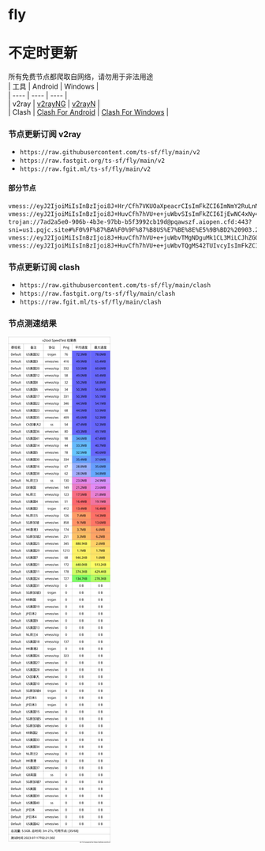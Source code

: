 # fly
# 不定时更新
所有免费节点都爬取自网络，请勿用于非法用途  
|  工具  | Android  | Windows  |  
|  ----  | ----   | ----  |  
| v2ray  | [v2rayNG](https://github.com/2dust/v2rayNG/releases) | [v2rayN](https://github.com/2dust/v2rayN/releases) |  
| Clash  | [Clash For Android](https://github.com/Kr328/ClashForAndroid/releases) | [Clash For Windows](https://github.com/Fndroid/clash_for_windows_pkg/releases) | 
  
### 节点更新订阅  v2ray
- `https://raw.githubusercontent.com/ts-sf/fly/main/v2`  
- `https://raw.fastgit.org/ts-sf/fly/main/v2`  
- `https://raw.fgit.ml/ts-sf/fly/main/v2`  
#### 部分节点  
``` 
vmess://eyJ2IjoiMiIsInBzIjoi8J+Hr/Cfh7VKUOaXpeacrCIsImFkZCI6ImNmY2RuLnNhbmZlbmNkbi5uZXQiLCJwb3J0IjoiODAiLCJpZCI6IjkxYjlkYTQ5LWNiNTMtNGU4Mi05NzMyLTg3MzY5MzQ3MDQ0MCIsImFpZCI6IjAiLCJzY3kiOiJhdXRvIiwibmV0Ijoid3MiLCJ0eXBlIjoibm9uZSIsImhvc3QiOiJqcDQuc2FuZmVuY2RuMi5jb20iLCJwYXRoIjoiL3poLWNuIiwidGxzIjoiIiwic25pIjoiIiwidGVzdF9uYW1lIjoiSlDml6XmnKwifQ==
vmess://eyJ2IjoiMiIsInBzIjoi8J+HuvCfh7hVU+e+juWbvSIsImFkZCI6IjEwNC4xNy4xMjkuMjMxIiwicG9ydCI6IjIwODIiLCJpZCI6ImY0YzJjMTYyLTBmYzQtNDQ1NS1kODYyLTJiMjRhZWJjZTM0NyIsImFpZCI6IjAiLCJzY3kiOiJhdXRvIiwibmV0Ijoid3MiLCJ0eXBlIjoibm9uZSIsImhvc3QiOiJ1eHgud2FuZzY2LmhvbWVzIiwicGF0aCI6Ii9xd2VyIiwidGxzIjoiIiwic25pIjoiIiwidGVzdF9uYW1lIjoiVVPnvo7lm70ifQ==
trojan://7ad2a5e0-906b-4b3e-97bb-b5f3992cb19d@pqawszf.aiopen.cfd:443?sni=us1.pqjc.site#%F0%9F%87%BA%F0%9F%87%B8US%E7%BE%8E%E5%9B%BD2%20903.2KB%2Fs
vmess://eyJ2IjoiMiIsInBzIjoi8J+HuvCfh7hVU+e+juWbvTMgNDguMk1CL3MiLCJhZGQiOiI2OS4yNS4xMTUuMTYyIiwicG9ydCI6IjQ0MyIsImlkIjoiNDE4MDQ4YWYtYTI5My00Yjk5LTliMGMtOThjYTM1ODBkZDI0IiwiYWlkIjoiNjQiLCJzY3kiOiJhdXRvIiwibmV0Ijoid3MiLCJ0eXBlIjoibm9uZSIsImhvc3QiOiJ3d3cuNjk5MDg2NTcueHl6IiwicGF0aCI6Ii9wYXRoLzE2ODk0MDIwNzMwOTMiLCJ0bHMiOiJ0bHMiLCJzbmkiOiIiLCJ0ZXN0X25hbWUiOiJVU+e+juWbvTMifQ==
vmess://eyJ2IjoiMiIsInBzIjoi8J+HuvCfh7hVU+e+juWbvTQgMS42TUIvcyIsImFkZCI6IjM4LjYzLjAuODMiLCJwb3J0IjoiNDQzIiwiaWQiOiI0MTgwNDhhZi1hMjkzLTRiOTktOWIwYy05OGNhMzU4MGRkMjQiLCJhaWQiOiI2NCIsInNjeSI6ImF1dG8iLCJuZXQiOiJ3cyIsInR5cGUiOiJub25lIiwiaG9zdCI6Ind3dy4xOTQ1ODE2Mi54eXoiLCJwYXRoIjoiL3BhdGgvMTY4OTMyNjM2MDA5NiIsInRscyI6InRscyIsInNuaSI6IiIsInRlc3RfbmFtZSI6IlVT576O5Zu9NCJ9
```
### 节点更新订阅  clash
- `https://raw.githubusercontent.com/ts-sf/fly/main/clash`  
- `https://raw.fastgit.org/ts-sf/fly/main/clash`  
- `https://raw.fgit.ml/ts-sf/fly/main/clash`  

### 节点测速结果
![image](traffic.png)
